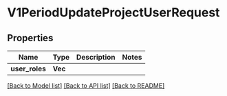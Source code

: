 # V1PeriodUpdateProjectUserRequest

## Properties

Name | Type | Description | Notes
------------ | ------------- | ------------- | -------------
**user_roles** | **Vec<String>** |  | 

[[Back to Model list]](../README.md#documentation-for-models) [[Back to API list]](../README.md#documentation-for-api-endpoints) [[Back to README]](../README.md)


